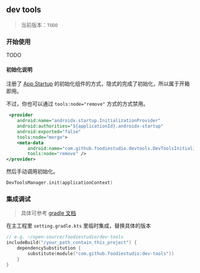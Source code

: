 ## dev tools
> 当前版本：`TODO` 

### 开始使用
TODO

#### 初始化说明
注册了 [App Startup](https://developer.android.com/topic/libraries/app-startup#kts) 的初始化组件的方式，隐式的完成了初始化，所以属于开箱即用。

不过，你也可以通过 `tools:node="remove"` 方式的方式禁用。

```xml
 <provider
    android:name="androidx.startup.InitializationProvider"
    android:authorities="${applicationId}.androidx-startup"
    android:exported="false"
    tools:node="merge">
    <meta-data
        android:name="com.github.foodiestudio.devtools.DevToolsInitializer"
        tools:node="remove" />
</provider>
```

然后手动调用初始化。

```kotlin
DevToolsManager.init(applicationContext)
```

### 集成调试
> 具体可参考 [gradle 文档](https://docs.gradle.org/current/samples/sample_composite_builds_declared_substitutions.html) 

在主工程里 `setting.gradle.kts` 里临时集成，替换具体的版本

```kotlin
// e.g. ~/open-source/foodiestudio/dev-tools
includeBuild("/your_path_contain_this_project") {
    dependencySubstitution {
        substitute(module("com.github.foodiestudio:dev-tools"))
    }
}
```
